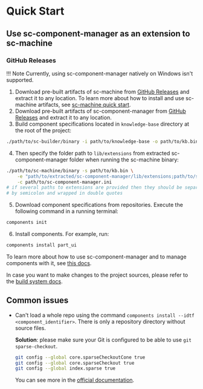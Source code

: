 # Quick Start

## Use sc-component-manager as an extension to sc-machine

### GitHub Releases

!!! Note
    Currently, using sc-component-manager natively on Windows isn't supported.

1. Download pre-built artifacts of sc-machine from [GitHub Releases](https://github.com/ostis-ai/sc-machine/releases) and extract it to any location.
  To learn more about how to install and use sc-machine artifacts, see [sc-machine quick start](https://ostis-ai.github.io/sc-machine/quick_start/).
2. Download pre-built artifacts of sc-component-manager from [GitHub Releases](https://github.com/ostis-ai/sc-component-manager/releases) and extract it to any location.
3. Build component specifications located in `knowledge-base` directory at the root of the project:
  ```sh
  ./path/to/sc-builder/binary -i path/to/knowledge-base -o path/to/kb.bin --clear
  ```
4. Then specify the folder path to `lib/extensions` from extracted sc-component-manager folder when running the sc-machine binary:
  ```sh
  ./path/to/sc-machine/binary -s path/to/kb.bin \
      -e "path/to/extracted/sc-component-manager/lib/extensions;path/to/sc-machine/lib/extensions" \
      -c path/to/sc-component-manager.ini
  # if several paths to extensions are provided then they should be separated 
  # by semicolon and wrapped in double quotes
  ```
5. Download component specifications from repositories. Execute the following command in a running terminal:
  ```sh
  components init
  ```
6. Install components. For example, run:
  ```sh
  components install part_ui
  ```

To learn more about how to use sc-component-manager and to manage components with it, see [this docs](usage/usage.md).

In case you want to make changes to the project sources, please refer to the [build system docs](build/build_system.md).

## Common issues

- Can't load a whole repo using the command `components install --idtf <component_identifier>`. There is only a repository directory without source files.
  
  **Solution**: please make sure your Git is configured to be able to use `git sparse-checkout`.
  ```sh
  git config --global core.sparseCheckoutCone true
  git config --global core.sparseCheckout true
  git config --global index.sparse true
  ```
  You can see more in the [official documentation](https://git-scm.com/docs/git-sparse-checkout).
